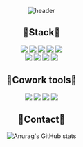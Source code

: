  <div align="center">

![header](https://capsule-render.vercel.app/api?type=Waving&color=1266FF&height=300&section=header&text=GO!RAE&fontSize=60&fontColor=FFA9FF&animation=fadeIn      )

 ## 🐬Stack🐬

 <img src="https://img.shields.io/badge/JavaScript-F7DF1E?style=for-the-badge&logo=JavaScript&logoColor=white">
  <img src="https://img.shields.io/badge/jQuery-0769AD?style=for-the-badge&logo=jQuery&logoColor=white">
   <img src="https://img.shields.io/badge/React-61DAFB?style=for-the-badge&logo=React&logoColor=white">
        <img src="https://img.shields.io/badge/Node.js-339933?style=for-the-badge&logo=Node.js&logoColor=white">
        <img src="https://img.shields.io/badge/Express-000000?style=for-the-badge&logo=Express&logoColor=white">
 <br/> 
<img src="https://img.shields.io/badge/mysql-4479A1?style=for-the-badge&logo=mysql&logoColor=white">
  <img src="https://img.shields.io/badge/Sequelize-52B0E7?style=for-the-badge&logo=Sequelize&logoColor=white">
   <img src="https://img.shields.io/badge/Redux-764ABC?style=for-the-badge&logo=Redux&logoColor=white">
     <img src="https://img.shields.io/badge/Bootstrap-7952B3?style=for-the-badge&logo=Bootstrap&logoColor=white">
  
  ## 🐬Cowork tools🐬
   <img src="https://img.shields.io/badge/GitHub-181717?style=for-the-badge&logo=GitHub&logoColor=white">
     <img src="https://img.shields.io/badge/Notion-000000?style=for-the-badge&logo=Notion&logoColor=white">
     <img src="https://img.shields.io/badge/Figma-F24E1E?style=for-the-badge&logo=Figma&logoColor=white">
       <img src="https://img.shields.io/badge/Slack-4A154B?style=for-the-badge&logo=Slack&logoColor=white">
  
   ## 🐬Contact🐬
  


![Anurag's GitHub stats](https://github-readme-stats.vercel.app/api?username=raelulu&show_icons=true&theme=transparent)

 </div>
